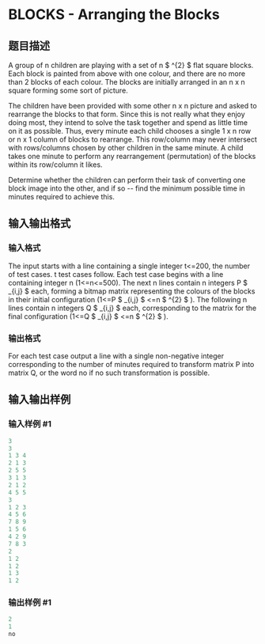 # BLOCKS - Arranging the Blocks

## 题目描述

A group of n children are playing with a set of n $ ^{2} $ flat square blocks. Each block is painted from above with one colour, and there are no more than 2 blocks of each colour. The blocks are initially arranged in an n x n square forming some sort of picture.

The children have been provided with some other n x n picture and asked to rearrange the blocks to that form. Since this is not really what they enjoy doing most, they intend to solve the task together and spend as little time on it as possible. Thus, every minute each child chooses a single 1 x n row or n x 1 column of blocks to rearrange. This row/column may never intersect with rows/columns chosen by other children in the same minute. A child takes one minute to perform any rearrangement (permutation) of the blocks within its row/column it likes.

Determine whether the children can perform their task of converting one block image into the other, and if so -- find the minimum possible time in minutes required to achieve this.

## 输入输出格式

### 输入格式

 The input starts with a line containing a single integer t<=200, the number of test cases. t test cases follow. Each test case begins with a line containing integer n (1<=n<=500). The next n lines contain n integers P $ _{i,j} $ each, forming a bitmap matrix representing the colours of the blocks in their initial configuration (1<=P $ _{i,j} $ <=n $ ^{2} $ ). The following n lines contain n integers Q $ _{i,j} $ each, corresponding to the matrix for the final configuration (1<=Q $ _{i,j} $ <=n $ ^{2} $ ).

### 输出格式

For each test case output a line with a single non-negative integer corresponding to the number of minutes required to transform matrix P into matrix Q, or the word no if no such transformation is possible.

## 输入输出样例

### 输入样例 #1

```cpp
3
3
1 3 4
2 1 3
2 5 5
3 1 3
2 1 2
4 5 5
3
1 2 3
4 5 6
7 8 9
1 5 6
4 2 9
7 8 3
2
1 2
1 2
1 3
1 2
```


### 输出样例 #1

```cpp
2
1
no
```


